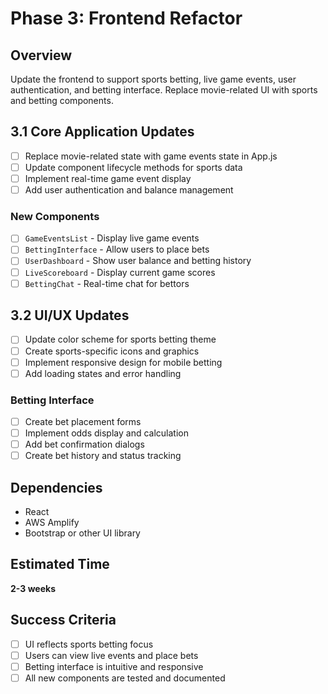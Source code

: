 # Phase 3: Frontend Refactor

## Overview
Update the frontend to support sports betting, live game events, user authentication, and betting interface. Replace movie-related UI with sports and betting components.

## 3.1 Core Application Updates
- [ ] Replace movie-related state with game events state in App.js
- [ ] Update component lifecycle methods for sports data
- [ ] Implement real-time game event display
- [ ] Add user authentication and balance management

### New Components
- [ ] `GameEventsList` - Display live game events
- [ ] `BettingInterface` - Allow users to place bets
- [ ] `UserDashboard` - Show user balance and betting history
- [ ] `LiveScoreboard` - Display current game scores
- [ ] `BettingChat` - Real-time chat for bettors

## 3.2 UI/UX Updates
- [ ] Update color scheme for sports betting theme
- [ ] Create sports-specific icons and graphics
- [ ] Implement responsive design for mobile betting
- [ ] Add loading states and error handling

### Betting Interface
- [ ] Create bet placement forms
- [ ] Implement odds display and calculation
- [ ] Add bet confirmation dialogs
- [ ] Create bet history and status tracking

## Dependencies
- React
- AWS Amplify
- Bootstrap or other UI library

## Estimated Time
**2-3 weeks**

## Success Criteria
- [ ] UI reflects sports betting focus
- [ ] Users can view live events and place bets
- [ ] Betting interface is intuitive and responsive
- [ ] All new components are tested and documented 